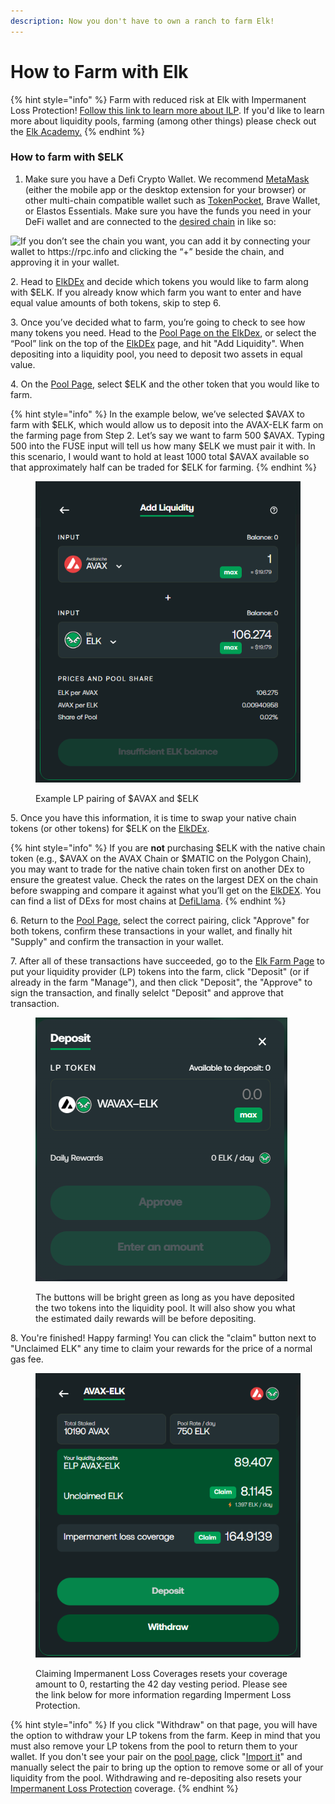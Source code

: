 ```yaml
---
description: Now you don't have to own a ranch to farm Elk!
---
```


# How to Farm with Elk

{% hint style="info" %}
Farm with reduced risk at Elk with Impermanent Loss Protection! [Follow this link to learn more about ILP](https://docs.elk.finance/features/impermanent-loss-protection). If you'd like to learn more about liquidity pools, farming (among other things) please check out the [Elk Academy.](https://medium.com/elk-finance/tagged/elk-academy)
{% endhint %}

### How to farm with $ELK

1. Make sure you have a Defi Crypto Wallet. We recommend [MetaMask](https://metamask.io) (either the mobile app or the desktop extension for your browser) or other multi-chain compatible wallet such as [TokenPocket](https://www.tokenpocket.pro/en/), Brave Wallet, or Elastos Essentials. Make sure you have the funds you need in your DeFi wallet and are connected to the [desired chain](https://docs.elk.finance/tutorials/metamask) in like so:

![If you don’t see the chain you want, you can add it by connecting your wallet to https://rpc.info and clicking the “+” beside the chain, and approving it in your wallet.](https://lh4.googleusercontent.com/KuZ\_eN4GhYdlxwroTelZlJCeykHr7W1WOnNo-Ql\_K7lfo\_6e2N\_xfe991tVOScXfyYgwI3bf1WvLqCZyJ6Y5otXK2eP25BFjAp3ACCWgYr9uoyPhl3l2sOmJOhmpyd8b04ha3we\_)



2\. Head to [ElkDEx](https://app.elk.finance/swap) and decide which tokens you would like to farm along with $ELK. If you already know which farm you want to enter and have equal value amounts of both tokens, skip to step 6.



3\. Once you’ve decided what to farm, you’re going to check to see how many tokens you need. Head to the [Pool Page on the ElkDex](https://app.elk.finance/#/pool/), or select the “Pool” link on the top of the [ElkDEx](https://app.elk.finance/swap) page, and hit "Add Liquidity". When depositing into a liquidity pool, you need to deposit two assets in equal value.



4\. On the [Pool Page](https://app.elk.finance/#/pool/), select $ELK and the other token that you would like to farm.

{% hint style="info" %}
In the example below, we’ve selected $AVAX to farm with $ELK, which would allow us to deposit into the AVAX-ELK farm on the farming page from Step 2. Let’s say we want to farm 500 $AVAX. Typing 500 into the FUSE input will tell us how many $ELK we must pair it with. In this scenario, I would want to hold at least 1000 total $AVAX available so that approximately half can be traded for $ELK for farming.
{% endhint %}

<figure><img src="../../.gitbook/assets/image (8) (1).png" alt=""><figcaption><p>Example LP pairing of $AVAX and $ELK</p></figcaption></figure>

5\. Once you have this information, it is time to swap your native chain tokens (or other tokens) for $ELK on the [ElkDEx](https://app.elk.finance/swap).

{% hint style="info" %}
If you are **not** purchasing $ELK with the native chain token (e.g., $AVAX on the AVAX Chain or $MATIC on the Polygon Chain), you may want to trade for the native chain token first on another DEx to ensure the greatest value. Check the rates on the largest DEX on the chain before swapping and compare it against what you’ll get on the [ElkDEX](https://app.elk.finance/swap). You can find a list of DExs for most chains at [DefiLlama](https://defillama.com/).
{% endhint %}



6\. Return to the [Pool Page](https://app.elk.finance/#/pool/), select the correct pairing, click "Approve" for both tokens, confirm these transactions in your wallet, and finally hit "Supply" and confirm the transaction in your wallet.



7\. After all of these transactions have succeeded, go to the [Elk Farm Page](https://app.elk.finance/farms) to put your liquidity provider (LP) tokens into the farm, click "Deposit" (or if already in the farm "Manage"), and then click "Deposit", the "Approve" to sign the transaction, and finally selelct "Deposit" and approve that transaction.

<figure><img src="../../.gitbook/assets/image (14).png" alt=""><figcaption><p>The buttons will be bright green as long as you have deposited the two tokens into the liquidity pool. It will also show you what the estimated daily rewards will be before depositing.</p></figcaption></figure>

8\. You're finished! Happy farming! You can click the "claim" button next to "Unclaimed ELK" any time to claim your rewards for the price of a normal gas fee.&#x20;

<figure><img src="../../.gitbook/assets/image (28).png" alt=""><figcaption><p>Claiming Impermanent Loss Coverages resets your coverage amount to 0, restarting the 42 day vesting period. Please see the link below for more information regarding Imperment Loss Protection.</p></figcaption></figure>

{% hint style="info" %}
If you click "Withdraw" on that page, you will have the option to withdraw your LP tokens from the farm. Keep in mind that you must also remove your LP tokens from the pool to return them to your wallet. If you don't see your pair on the [pool page](https://app.elk.finance/#/pool/), click "[Import it](https://app.elk.finance/#/find)" and manually select the pair to bring up the option to remove some or all of your liquidity from the pool. Withdrawing and re-depositing also resets your [Impermanent Loss Protection](https://docs.elk.finance/features/impermanent-loss-protection) coverage.
{% endhint %}
